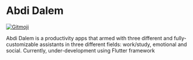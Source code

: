 # Abdi Dalem

<a href="https://gitmoji.dev">
  <img src="https://img.shields.io/badge/gitmoji inside-%20😜%20😍-FFDD67.svg?style=flat-square" alt="Gitmoji">
</a>

Abdi Dalem is a productivity apps that armed with three different and fully-customizable assistants in three different fields: work/study, emotional and social. Currently, under-development using Flutter framework
